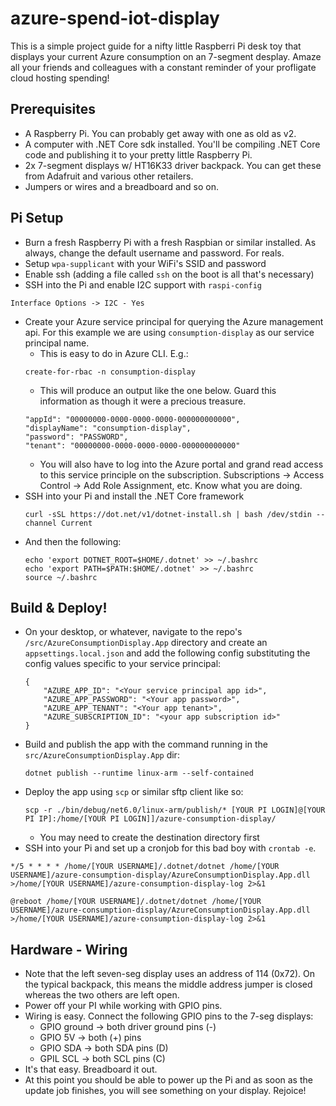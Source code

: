 # azure-spend-iot-display

This is a simple project guide for a nifty little Raspberri Pi desk toy that displays your current Azure consumption on an 7-segment desplay. Amaze all your friends and colleagues with a constant reminder of your profligate cloud hosting spending!

## Prerequisites
- A Raspberry Pi. You can probably get away with one as old as v2.
- A computer with .NET Core sdk installed. You'll be compiling .NET Core code and publishing it to your pretty little Raspberry Pi.
- 2x 7-segment displays w/ HT16K33 driver backpack. You can get these from Adafruit and various other retailers.
- Jumpers or wires and a breadboard and so on.

## Pi Setup
- Burn a fresh Raspberry Pi with a fresh Raspbian or similar installed. As always, change the default username and password. For reals.
- Setup `wpa-supplicant` with your WiFi's SSID and password
- Enable ssh (adding a file called `ssh`  on the boot is all that's necessary)
- SSH into the Pi and enable I2C support with `raspi-config`
```
Interface Options -> I2C - Yes
```
- Create your Azure service principal for querying the Azure management api. For this example we are using `consumption-display` as our service principal name.
    - This is easy to do in Azure CLI. E.g.: 
    ```
    create-for-rbac -n consumption-display
    ```
    - This will produce an output like the one below. Guard this information as though it were a precious treasure.
    ```
  "appId": "00000000-0000-0000-0000-000000000000",
  "displayName": "consumption-display",
  "password": "PASSWORD",
  "tenant": "00000000-0000-0000-0000-000000000000"
  ```
    - You will also have to log into the Azure portal and grand read access to this service principle on the subscription. Subscriptions -> Access Control -> Add Role Assignment, etc. Know what you are doing.
- SSH into your Pi and install the .NET Core framework
    ```
    curl -sSL https://dot.net/v1/dotnet-install.sh | bash /dev/stdin --channel Current
    ```
- And then the following:
    ```
    echo 'export DOTNET_ROOT=$HOME/.dotnet' >> ~/.bashrc
    echo 'export PATH=$PATH:$HOME/.dotnet' >> ~/.bashrc
    source ~/.bashrc
    ```

## Build & Deploy!
- On your desktop, or whatever, navigate to the repo's `/src/AzureConsumptionDisplay.App` directory and create an `appsettings.local.json` and add the following config substituting the config values specific to your service principal:
    ```
    {
        "AZURE_APP_ID": "<Your service principal app id>",
        "AZURE_APP_PASSWORD": "<Your app password>",
        "AZURE_APP_TENANT": "<Your app tenant>",
        "AZURE_SUBSCRIPTION_ID": "<your app subscription id>"
    }
    ```
- Build and publish the app with the command running in the `src/AzureConsumptionDisplay.App` dir:
    ```
    dotnet publish --runtime linux-arm --self-contained
    ```
- Deploy the app using `scp` or similar sftp client like so:
    ```
    scp -r ./bin/debug/net6.0/linux-arm/publish/* [YOUR PI LOGIN]@[YOUR PI IP]:/home/[YOUR PI LOGIN]]/azure-consumption-display/ 
    ```
    - You may need to create the destination directory first
- SSH into your Pi and set up a cronjob for this bad boy with `crontab -e`.
```
*/5 * * * * /home/[YOUR USERNAME]/.dotnet/dotnet /home/[YOUR USERNAME]/azure-consumption-display/AzureConsumptionDisplay.App.dll >/home/[YOUR USERNAME]/azure-consumption-display-log 2>&1

@reboot /home/[YOUR USERNAME]/.dotnet/dotnet /home/[YOUR USERNAME]/azure-consumption-display/AzureConsumptionDisplay.App.dll >/home/[YOUR USERNAME]/azure-consumption-display-log 2>&1
```

## Hardware - Wiring
- Note that the left seven-seg display uses an address of 114 (0x72). On the typical backpack, this means the middle address jumper is closed whereas the two others are left open.
- Power off your PI while working with GPIO pins.
- Wiring is easy. Connect the following GPIO pins to the 7-seg displays:
    - GPIO ground -> both driver ground pins (-)
    - GPIO 5V -> both (+) pins
    - GPIO SDA -> both SDA pins (D)
    - GPIL SCL -> both SCL pins (C)
- It's that easy. Breadboard it out.
- At this point you should be able to power up the Pi and as soon as the update job finishes, you will see something on your display. Rejoice!